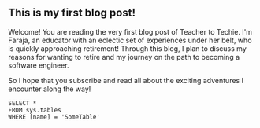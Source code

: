 ## This is my first blog post!

Welcome!  You are reading the very first blog post of Teacher to Techie.  I'm Faraja, an educator with an eclectic set of experiences under her belt, who is quickly approaching retirement!  Through this blog, I plan to discuss my reasons for wanting to retire and my journey on the path to becoming a software engineer.

So I hope that you subscribe and read all about the exciting adventures I encounter along the way!

 ```tsql
 SELECT *
 FROM sys.tables
 WHERE [name] = 'SomeTable'
 ```
